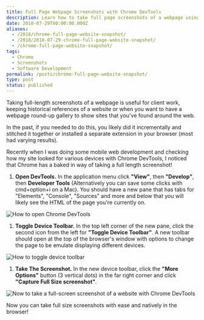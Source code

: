```yaml
---
title: Full Page Webpage Screenshots with Chrome DevTools
description: Learn how to take full page screenshots of a webpage using Chrome DevTools
date: 2018-07-29T00:00:00.000Z
aliases:
  - /2018/chrome-full-page-website-snapshot/
  - /2018/2018-07-29-chrome-full-page-website-snapshot/
  - /chrome-full-page-website-snapshot/
tags:
  - Chrome
  - Screenshots
  - Software Development
permalink: /posts/chrome-full-page-website-snapshot/
type: post
status: published
---
```




Taking full-length screenshots of a webpage is useful for client work, keeping historical references of a website or when you want to have a webpage round-up gallery to show sites that you've found around the web.

In the past, if you needed to do this, you likely did it incrementally and stitched it together or installed a separate extension in your browser (most had varying results).

Recently when I was doing some mobile web development and checking how my site looked for various devices with Chrome DevTools, I noticed that Chrome has a baked in way of taking a full length screenshot!

1. **Open DevTools.** In the application menu click **"View"**, then **"Develop"**, then **Developer Tools** (Alternatively you can save some clicks with cmd+option+i on a Mac). You should have a new pane that has tabs for "Elements", "Console", "Sources" and more and below that you will likely see the HTML of the page you're currently on.

![How to open Chrome DevTools](/img/chromescreencap_1.gif)

1. **Toggle Device Toolbar.** In the top left corner of the new pane, click the second icon from the left for **"Toggle Device Toolbar"**. A new toolbar should open at the top of the browser's window with options to change the page to be emulate displaying different devices.

![How to toggle device toolbar](/img/chromescreencap_2.gif)

1. **Take The Screenshot.** In the new device toolbar, click the **"More Options"** button (3 vertical dots) in the far right corner and click **"Capture Full Size screenshot"**.

![Now to take a full-screen screenshot of a website with Chrome DevTools](/img/chromescreencap_3.gif)

Now you can take full size screenshots with ease and natively in the browser!
